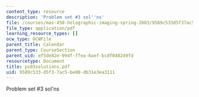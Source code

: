 ```yaml
---
content_type: resource
description: 'Problem set #3 sol''ns'
file: /courses/mas-450-holographic-imaging-spring-2003/9589c533d5f37ac5be00db31e3ea3111_ps03solutions.pdf
file_type: application/pdf
learning_resource_types: []
ocw_type: OCWFile
parent_title: Calendar
parent_type: CourseSection
parent_uid: ef5de82e-994f-ffea-6aef-bcdf048249fd
resourcetype: Document
title: ps03solutions.pdf
uid: 9589c533-d5f3-7ac5-be00-db31e3ea3111
---
```

Problem set #3 sol'ns

